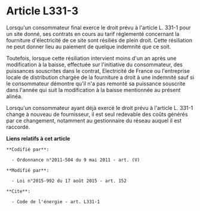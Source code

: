 # Article L331-3

Lorsqu'un consommateur final exerce le droit prévu à l'article L. 331-1 pour un site donné, ses contrats en cours au tarif
réglementé concernant la fourniture d'électricité de ce site sont résiliés de plein droit. Cette résiliation ne peut donner
lieu au paiement de quelque indemnité que ce soit.

Toutefois, lorsque cette résiliation intervient moins d'un an après une modification à la baisse, effectuée sur l'initiative
du consommateur, des puissances souscrites dans le contrat, Electricité de France ou l'entreprise locale de distribution
chargée de la fourniture a droit à une indemnité sauf si le consommateur démontre qu'il n'a pas remonté sa puissance
souscrite dans l'année qui suit la modification à la baisse mentionnée au présent alinéa.

Lorsqu'un consommateur ayant déjà exercé le droit prévu à l'article L. 331-1 change à nouveau de fournisseur, il est seul
redevable des coûts générés par ce changement, notamment au gestionnaire du réseau auquel il est raccordé.

**Liens relatifs à cet article**

	**Codifié par**:

	  - Ordonnance n°2011-504 du 9 mai 2011 - art. (V)

	**Modifié par**:

	  - Loi n°2015-992 du 17 août 2015 - art. 152

	**Cite**:

	  - Code de l'énergie - art. L331-1
